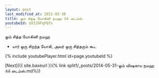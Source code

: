 ```yaml
---
layout: post
last_modified_at: 2021-03-30
title: ஓம் சித்த யோகினி நமஹ ௧௧ டைம்ஸ்
youtubeId: UX3J9FqFQ7s
---
```

 
 
 ஓம் சித்த யோகினி நமஹ  
 
 -  யார் ஒரு சிறந்த யோகி, அவர் ஒரு சித்தரும் கூட 
 
  
 
  
 
 
 
 
 
 


{% include youtubePlayer.html id=page.youtubeId %}
 
[Next]({{ site.baseurl }}{% link  split1/_posts/2014-05-31-ஓம் விஷகாய நமஹ ௧௧ டைம்ஸ்.md%})
 

